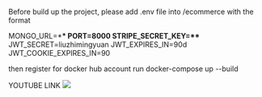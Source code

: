 Before build up the project, please add .env file into /ecommerce with the format

MONGO_URL=\***\*
PORT=8000
STRIPE_SECRET_KEY=\*\***
JWT_SECRET=liuzhimingyuan
JWT_EXPIRES_IN=90d
JWT_COOKIE_EXPIRES_IN=90

then register for docker hub account
run docker-compose up --build

YOUTUBE LINK
[![](http://img.youtube.com/vi/UJGKoIhfZO8/0.jpg)](http://www.youtube.com/watch?v=UJGKoIhfZO8 'Pokemon')
